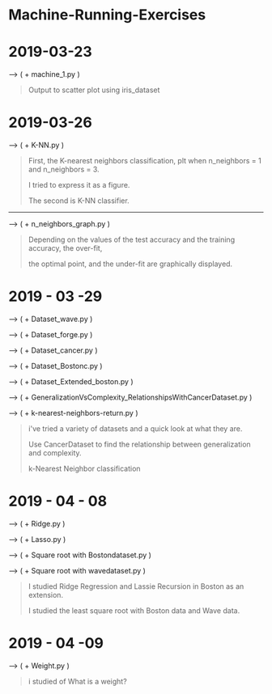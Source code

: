 # Machine-Running-Exercises

<h1>2019-03-23</h1>

--> ( + machine_1.py ) 
<blockquote>
Output to scatter plot using iris_dataset
</blockquote>
<h1>2019-03-26</h1>

--> ( + K-NN.py ) 
<blockquote>
First, the K-nearest neighbors classification, plt when n_neighbors = 1 and n_neighbors = 3.

I tried to express it as a figure.

The second is K-NN classifier.
</blockquote>
<hr>
--> ( + n_neighbors_graph.py ) 
<blockquote>
Depending on the values of the test accuracy and the training accuracy, the over-fit, 

the optimal point, and the under-fit are graphically displayed.
</blockquote>

<h1>2019 - 03 -29</h1>

--> ( + Dataset_wave.py )

--> ( + Dataset_forge.py ) 

--> ( + Dataset_cancer.py ) 

--> ( + Dataset_Bostonc.py ) 

--> ( + Dataset_Extended_boston.py ) 

--> ( + GeneralizationVsComplexity_RelationshipsWithCancerDataset.py ) 

--> ( + k-nearest-neighbors-return.py ) 


<blockquote>
i've tried a variety of datasets and a quick look at what they are.

Use CancerDataset to find the relationship between generalization and complexity.

k-Nearest Neighbor classification
</blockquote>
<h1>2019 - 04 - 08</h1>

--> ( + Ridge.py ) 

--> ( + Lasso.py ) 

--> ( + Square root with Bostondataset.py )

--> ( + Square root with wavedataset.py )

<blockquote>
I studied Ridge Regression and Lassie Recursion in Boston as an extension.

I studied the least square root with Boston data and Wave data.
</blockquote>
<h1>2019 - 04 -09</h1>

--> ( + Weight.py ) 
<blockquote>
i studied of What is a weight?
</blockquote>
